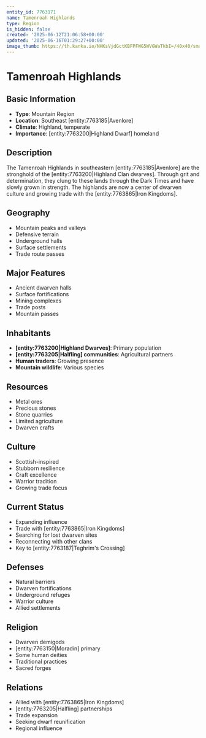 ```yaml
---
entity_id: 7763171
name: Tamenroah Highlands
type: Region
is_hidden: false
created: '2025-06-12T21:06:58+00:00'
updated: '2025-06-16T01:29:27+00:00'
image_thumb: https://th.kanka.io/NHKsVjdGctKBFPFWG5WVGWaTkbI=/40x40/smart/src/campaigns/322885/9f0da587-c99f-411b-9158-dddd2ea04ec8.png
---
```


# Tamenroah Highlands

## Basic Information

- **Type**: Mountain Region
- **Location**: Southeast [entity:7763185|Avenlore]
- **Climate**: Highland, temperate
- **Importance**: [entity:7763200|Highland Dwarf] homeland

## Description

The Tamenroah Highlands in southeastern [entity:7763185|Avenlore] are the stronghold of the [entity:7763200|Highland Clan dwarves]. Through grit and determination, they clung to these lands through the Dark Times and have slowly grown in strength. The highlands are now a center of dwarven culture and growing trade with the [entity:7763865|Iron Kingdoms].

## Geography

- Mountain peaks and valleys
- Defensive terrain
- Underground halls
- Surface settlements
- Trade route passes

## Major Features

- Ancient dwarven halls
- Surface fortifications
- Mining complexes
- Trade posts
- Mountain passes

## Inhabitants

- **[entity:7763200|Highland Dwarves]**: Primary population
- **[entity:7763205|Halfling] communities**: Agricultural partners
- **Human traders**: Growing presence
- **Mountain wildlife**: Various species

## Resources

- Metal ores
- Precious stones
- Stone quarries
- Limited agriculture
- Dwarven crafts

## Culture

- Scottish-inspired
- Stubborn resilience
- Craft excellence
- Warrior tradition
- Growing trade focus

## Current Status

- Expanding influence
- Trade with [entity:7763865|Iron Kingdoms]
- Searching for lost dwarven sites
- Reconnecting with other clans
- Key to [entity:7763187|Teghrim's Crossing]

## Defenses

- Natural barriers
- Dwarven fortifications
- Underground refuges
- Warrior culture
- Allied settlements

## Religion

- Dwarven demigods
- [entity:7763150|Moradin] primary
- Some human deities
- Traditional practices
- Sacred forges

## Relations

- Allied with [entity:7763865|Iron Kingdoms]
- [entity:7763205|Halfling] partnerships
- Trade expansion
- Seeking dwarf reunification
- Regional influence